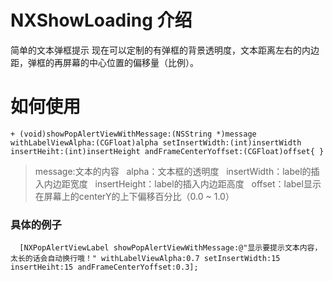 # NXShowLoading 介绍
简单的文本弹框提示
现在可以定制的有弹框的背景透明度，文本距离左右的内边距，弹框的再屏幕的中心位置的偏移量（比例）。
# 如何使用
```
+ (void)showPopAlertViewWithMessage:(NSString *)message withLabelViewAlpha:(CGFloat)alpha setInsertWidth:(int)insertWidth insertHeiht:(int)insertHeight andFrameCenterYoffset:(CGFloat)offset{ }
```
> message:文本的内容   alpha：文本框的透明度   insertWidth：label的插入内边距宽度    insertHeight：label的插入内边距高度    offset：label显示在屏幕上的centerY的上下偏移百分比（0.0 ~ 1.0）
### 具体的例子
``` 
  [NXPopAlertViewLabel showPopAlertViewWithMessage:@"显示要提示文本内容，太长的话会自动换行哦！" withLabelViewAlpha:0.7 setInsertWidth:15 insertHeiht:15 andFrameCenterYoffset:0.3];
```
